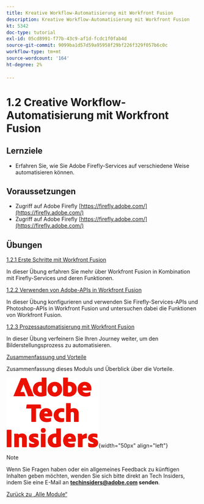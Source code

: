 ```yaml
---
title: Kreative Workflow-Automatisierung mit Workfront Fusion
description: Kreative Workflow-Automatisierung mit Workfront Fusion
kt: 5342
doc-type: tutorial
exl-id: 05cd8991-f77b-43c9-af1d-fcdc1f0fab4d
source-git-commit: 9099ba1d57d59a95958f29bf226f329f057b6c0c
workflow-type: tm+mt
source-wordcount: '164'
ht-degree: 2%

---
```


# 1.2 Creative Workflow-Automatisierung mit Workfront Fusion

## Lernziele

- Erfahren Sie, wie Sie Adobe Firefly-Services auf verschiedene Weise automatisieren können.

## Voraussetzungen

- Zugriff auf Adobe Firefly [https://firefly.adobe.com/](https://firefly.adobe.com/)
- Zugriff auf Adobe Firefly [https://firefly.adobe.com/](https://firefly.adobe.com/)

## Übungen

[1.2.1 Erste Schritte mit Workfront Fusion](./ex1.md)

In dieser Übung erfahren Sie mehr über Workfront Fusion in Kombination mit Firefly-Services und deren Funktionen.

[1.2.2 Verwenden von Adobe-APIs in Workfront Fusion](./ex2.md)

In dieser Übung konfigurieren und verwenden Sie Firefly-Services-APIs und Photoshop-APIs in Workfront Fusion und untersuchen dabei die Funktionen von Workfront Fusion.

[1.2.3 Prozessautomatisierung mit Workfront Fusion](./ex3.md)

In dieser Übung verfeinern Sie Ihren Journey weiter, um den Bilderstellungsprozess zu automatisieren.

[Zusammenfassung und Vorteile](./summary.md)

Zusammenfassung dieses Moduls und Überblick über die Vorteile.

![Tech Insiders](./../../../assets/images/techinsiders.png){width="50px" align="left"}

>[!NOTE]
>
>Wenn Sie Fragen haben oder ein allgemeines Feedback zu künftigen Inhalten geben möchten, wenden Sie sich bitte direkt an Tech Insiders, indem Sie eine E-Mail an **techinsiders@adobe.com senden**.

[Zurück zu „Alle Module“](../../../overview.md)
